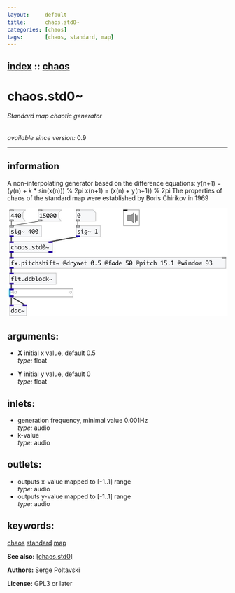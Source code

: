 ```yaml
---
layout:     default
title:      chaos.std0~
categories: [chaos]
tags:       [chaos, standard, map]
---
```

[index](index.html) :: [chaos](category_chaos.html)
---

# chaos.std0~

###### Standard map chaotic generator

*available since version:* 0.9

---


## information
A non-interpolating generator based on the difference equations: y(n+1) = (y(n) + k * sin(x(n))) % 2pi x(n+1) = (x(n) + y(n+1)) % 2pi The properties of chaos of the standard map were established by Boris Chirikov in 1969


[![example](../examples/img/chaos.std0~.jpg)](../examples/pd/chaos.std0~.pd)



## arguments:

* **X**
initial x value, default 0.5<br>
_type:_ float<br>

* **Y**
initial y value, default 0<br>
_type:_ float<br>







## inlets:

* generation frequency, minimal value 0.001Hz<br>
_type:_ audio
* k-value<br>
_type:_ audio



## outlets:

* outputs x-value mapped to [-1..1] range<br>
_type:_ audio
* outputs y-value mapped to [-1..1] range<br>
_type:_ audio



## keywords:

[chaos](keywords/chaos.html)
[standard](keywords/standard.html)
[map](keywords/map.html)



**See also:**
[\[chaos.std0\]](chaos.std0.html)




**Authors:** Serge Poltavski




**License:** GPL3 or later





